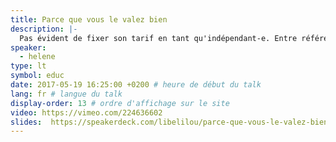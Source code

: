 ```yaml
---
title: Parce que vous le valez bien
description: |-
  Pas évident de fixer son tarif en tant qu'indépendant-e. Entre référence psychologique et concurrence, on en oublie parfois d'assurer son niveau de vie, par méconnaissance ou incapacité à se comparer à un salarié... Et si on relevait le défi ensemble ?
speaker:
  - helene
type: lt
symbol: educ
date: 2017-05-19 16:25:00 +0200 # heure de début du talk
lang: fr # langue du talk
display-order: 13 # ordre d'affichage sur le site
video: https://vimeo.com/224636602
slides:  https://speakerdeck.com/libelilou/parce-que-vous-le-valez-bien-helene-schapira-sud-web-2017
---
```

